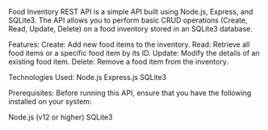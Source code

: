 Food Inventory REST API is a simple API built using Node.js, Express, and SQLite3. The API allows you to perform basic CRUD operations (Create, Read, Update, Delete) on a food inventory stored in an SQLite3 database.

Features:
Create: Add new food items to the inventory.
Read: Retrieve all food items or a specific food item by its ID.
Update: Modify the details of an existing food item.
Delete: Remove a food item from the inventory.

Technologies Used:
Node.js
Express.js
SQLite3

Prerequisites:
Before running this API, ensure that you have the following installed on your system:

Node.js (v12 or higher)
SQLite3

